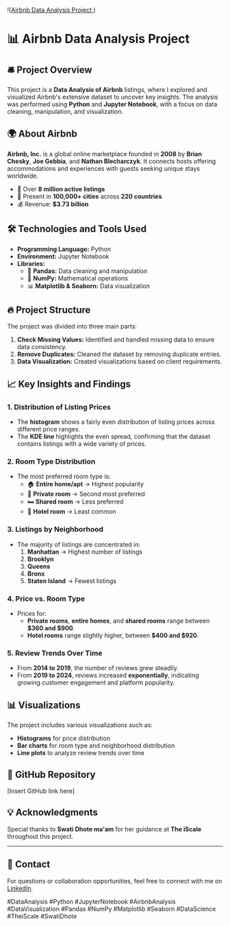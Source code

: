 !([Airbnb Data Analysis Project ](https://github.com/bhaskarpal1707/Airbnb-Data-Analysis-Project-/blob/main/Image%202.jpg))
# 📊 Airbnb Data Analysis Project  

## 🛎️ **Project Overview**
This project is a **Data Analysis of Airbnb** listings, where I explored and visualized Airbnb's extensive dataset to uncover key insights. The analysis was performed using **Python** and **Jupyter Notebook**, with a focus on data cleaning, manipulation, and visualization.  

## 🌍 **About Airbnb**
**Airbnb, Inc.** is a global online marketplace founded in **2008** by **Brian Chesky**, **Joe Gebbia**, and **Nathan Blecharczyk**. It connects hosts offering accommodations and experiences with guests seeking unique stays worldwide.  
- 📌 Over **8 million active listings**  
- 📌 Present in **100,000+ cities** across **220 countries**  
- 💰 Revenue: **$3.73 billion**  

## 🛠️ **Technologies and Tools Used**
- **Programming Language:** Python  
- **Environment:** Jupyter Notebook  
- **Libraries:**  
    - 🐼 **Pandas:** Data cleaning and manipulation  
    - 🔢 **NumPy:** Mathematical operations  
    - 📊 **Matplotlib & Seaborn:** Data visualization  

## 🔥 **Project Structure**
The project was divided into three main parts:  
1. **Check Missing Values:** Identified and handled missing data to ensure data consistency.  
2. **Remove Duplicates:** Cleaned the dataset by removing duplicate entries.  
3. **Data Visualization:** Created visualizations based on client requirements.  

## 📈 **Key Insights and Findings**

### 1. **Distribution of Listing Prices**
- The **histogram** shows a fairly even distribution of listing prices across different price ranges.  
- The **KDE line** highlights the even spread, confirming that the dataset contains listings with a wide variety of prices.  

### 2. **Room Type Distribution**
- The most preferred room type is:  
    - 🏠 **Entire home/apt** → Highest popularity  
    - 🚪 **Private room** → Second most preferred  
    - 🛏️ **Shared room** → Less preferred  
    - 🏨 **Hotel room** → Least common  

### 3. **Listings by Neighborhood**
- The majority of listings are concentrated in:  
    1. **Manhattan** → Highest number of listings  
    2. **Brooklyn**  
    3. **Queens**  
    4. **Bronx**  
    5. **Staten Island** → Fewest listings  

### 4. **Price vs. Room Type**
- Prices for:  
    - **Private rooms**, **entire homes**, and **shared rooms** range between **$360 and $900**.  
    - **Hotel rooms** range slightly higher, between **$400 and $920**.  

### 5. **Review Trends Over Time**
- From **2014 to 2019**, the number of reviews grew steadily.  
- From **2019 to 2024**, reviews increased **exponentially**, indicating growing customer engagement and platform popularity.  

## 📊 **Visualizations**
The project includes various visualizations such as:  
- **Histograms** for price distribution  
- **Bar charts** for room type and neighborhood distribution  
- **Line plots** to analyze review trends over time  

## 🔗 **GitHub Repository**
[Insert GitHub link here]  

## 💡 **Acknowledgments**
Special thanks to **Swati Dhote ma'am** for her guidance at **The iScale** throughout this project.  

---

## 🚀 **Contact**
For questions or collaboration opportunities, feel free to connect with me on [LinkedIn](#).  

#DataAnalysis #Python #JupyterNotebook #AirbnbAnalysis #DataVisualization #Pandas #NumPy #Matplotlib #Seaborn #DataScience #TheiScale #SwatiDhote
